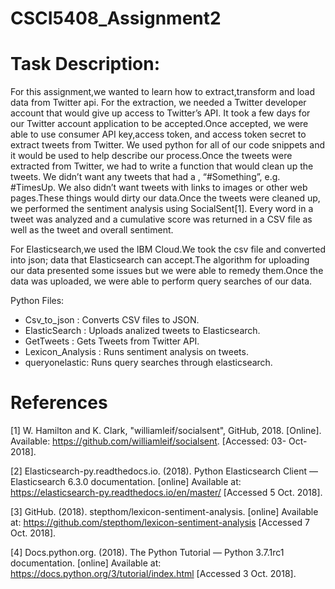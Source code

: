 # CSCI5408_Assignment2
# Task Description:

For this assignment,we wanted to learn how to extract,transform and load data from Twitter api. For the extraction, we needed a Twitter developer account that would give up access to Twitter’s API. It took a few days for our Twitter account application to be accepted.Once accepted, we were able to use consumer API key,access token, and access token secret to extract tweets from Twitter. We used python for all of our code snippets and it would be used to help describe our process.Once the tweets were extracted from Twitter, we had to write a function that would clean up the tweets. We didn’t want any tweets that had a , “#Something”, e.g. #TimesUp. We also didn’t want tweets with links to images or other web pages.These things would dirty our data.Once the tweets were cleaned up, we performed the sentiment analysis using SocialSent[1]. Every word in a tweet was analyzed and a cumulative score was returned in a CSV file as well as the tweet and overall sentiment.

For Elasticsearch,we used the IBM Cloud.We took the csv file and converted into json; data that Elasticsearch can accept.The algorithm for uploading our data presented some issues but we were able to remedy them.Once the data was uploaded, we were able to perform query searches of our data.

Python Files:

 - Csv_to_json : Converts CSV files to JSON.
 - ElasticSearch : Uploads analized tweets to Elasticsearch.
 - GetTweets : Gets Tweets from Twitter API.
 - Lexicon_Analysis : Runs sentiment analysis on tweets.
 - queryonelastic: Runs query searches through elasticsearch.

# References

[1] W. Hamilton and K. Clark, "williamleif/socialsent", GitHub, 2018. [Online]. Available: https://github.com/williamleif/socialsent. [Accessed: 03- Oct- 2018].

[2] Elasticsearch-py.readthedocs.io. (2018). Python Elasticsearch Client — Elasticsearch 6.3.0 documentation. [online] Available at: https://elasticsearch-py.readthedocs.io/en/master/ [Accessed 5 Oct. 2018].

[3] GitHub. (2018). stepthom/lexicon-sentiment-analysis. [online] Available at: https://github.com/stepthom/lexicon-sentiment-analysis [Accessed 7 Oct. 2018].

[4] Docs.python.org. (2018). The Python Tutorial — Python 3.7.1rc1 documentation. [online] Available at: https://docs.python.org/3/tutorial/index.html [Accessed 3 Oct. 2018].


